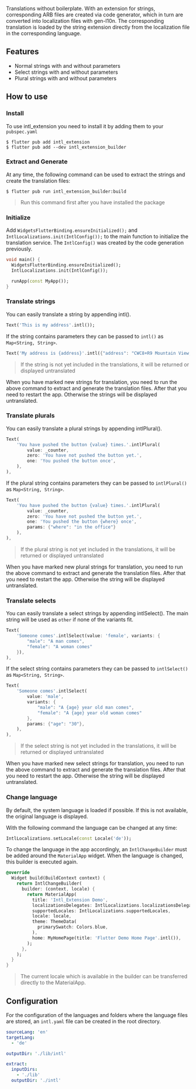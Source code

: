 <!-- 
This README describes the package. If you publish this package to pub.dev,
this README's contents appear on the landing page for your package.

For information about how to write a good package README, see the guide for
[writing package pages](https://dart.dev/guides/libraries/writing-package-pages). 

For general information about developing packages, see the Dart guide for
[creating packages](https://dart.dev/guides/libraries/create-library-packages)
and the Flutter guide for
[developing packages and plugins](https://flutter.dev/developing-packages). 
-->

Translations without boilerplate. With an extension for strings, corresponding ARB files are created via code generator, which in turn are converted into localization files with gen-l10n. The corresponding translation is loaded by the string extension directly from the localization file in the corresponding language.

## Features

- Normal strings with and without parameters
- Select strings with and without parameters
- Plural strings with and without parameters


## How to use

### Install

To use intl_extension you need to install it by adding them to your `pubspec.yaml`

```console
$ flutter pub add intl_extension
$ flutter pub add --dev intl_extension_builder
```


### Extract and Generate

At any time, the following command can be used to extract the strings and create the translation files:

```console
$ flutter pub run intl_extension_builder:build
```

> Run this command first after you have installed the package


### Initialize

Add `WidgetsFlutterBinding.ensureInitialized();` and `IntlLocalizations.init(IntlConfig());` to the main function to initialize the translation service.
The `IntlConfig()` was created by the code generation previously.

```dart
void main() {
  WidgetsFlutterBinding.ensureInitialized();
  IntlLocalizations.init(IntlConfig());

  runApp(const MyApp());
}
```

### Translate strings

You can easily translate a string by appending intl().

```dart
Text('This is my address'.intl());
```

If the string contains parameters they can be passed to `intl()` as `Map<String, String>`.

```dart
Text('My address is {address}'.intl({"address": "CWC8+R9 Mountain View, Kalifornien, USA"}));
```

> If the string is not yet included in the translations, it will be returned or displayed untranslated


When you have marked new strings for translation, you need to run the above command to extract and generate the translation files. After that you need to restart the app. Otherwise the strings will be displayed untranslated.


### Translate plurals

You can easily translate a plural strings by appending intlPlural().

```dart
Text(
    'You have pushed the button {value} times.'.intlPlural(
        value: _counter,
        zero: 'You have not pushed the button yet.',
        one: 'You pushed the button once',
    ),
),
```

If the plural string contains parameters they can be passed to `intlPlural()` as `Map<String, String>`.

```dart
Text(
    'You have pushed the button {value} times.'.intlPlural(
        value: _counter,
        zero: 'You have not pushed the button yet.',
        one: 'You pushed the button {where} once',
        params: {"where": "in the office"}
    ),
),
```

> If the plural string is not yet included in the translations, it will be returned or displayed untranslated

When you have marked new plural strings for translation, you need to run the above command to extract and generate the translation files. After that you need to restart the app. Otherwise the string will be displayed untranslated.


### Translate selects

You can easily translate a select strings by appending intlSelect().
The main string will be used as `other` if none of the variants fit.

```dart
Text(
    'Someone comes'.intlSelect(value: 'female', variants: {
        "male": "A man comes",
        "female": "A woman comes"
    }),
),
```

If the select string contains parameters they can be passed to `intlSelect()` as `Map<String, String>`.

```dart
Text(
    'Someone comes'.intlSelect(
        value: 'male',
        variants: {
            "male": "A {age} year old man comes",
            "female": "A {age} year old woman comes"
        },
        params: {"age": "30"},
    ),
),

```

> If the select string is not yet included in the translations, it will be returned or displayed untranslated

When you have marked new select strings for translation, you need to run the above command to extract and generate the translation files. After that you need to restart the app. Otherwise the string will be displayed untranslated.


### Change language

By default, the system language is loaded if possible. If this is not available, the original language is displayed.

With the following command the language can be changed at any time:
```dart
IntlLocalizations.setLocale(const Locale('de'));
```

To change the language in the app accordingly, an `IntlChangeBuilder` must be added around the `MaterialApp` widget. When the language is changed, this builder is executed again.

```dart
@override
  Widget build(BuildContext context) {
    return IntlChangeBuilder(
      builder: (context, locale) {
        return MaterialApp(
          title: 'Intl_Extension Demo',
          localizationsDelegates: IntlLocalizations.localizationsDelegates,
          supportedLocales: IntlLocalizations.supportedLocales,
          locale: locale,
          theme: ThemeData(
            primarySwatch: Colors.blue,
          ),
          home: MyHomePage(title: 'Flutter Demo Home Page'.intl()),
        );
      },
    );
  }
}
```

> The current locale which is available in the builder can be transferred directly to the MaterialApp.


## Configuration

For the configuration of the languages and folders where the language files are stored, an `intl.yaml` file can be created in the root directory.

```yaml
sourceLang: 'en'
targetLang:
  - 'de'

outputDir: './lib/intl'

extract:
  inputDirs: 
    - './lib'
  outputDir: './intl'
```

